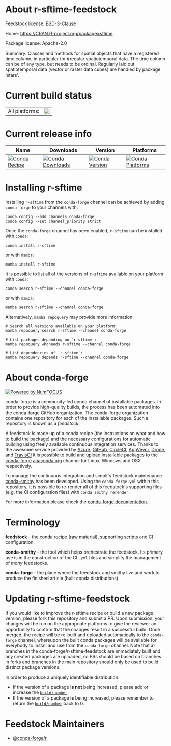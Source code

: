 About r-sftime-feedstock
========================

Feedstock license: [BSD-3-Clause](https://github.com/conda-forge/r-sftime-feedstock/blob/main/LICENSE.txt)

Home: https://CRAN.R-project.org/package=sftime

Package license: Apache-2.0

Summary: Classes and methods for spatial objects that have a registered time column, in particular for irregular spatiotemporal data. The time column can be of any type, but needs to be ordinal. Regularly laid out spatiotemporal data (vector or raster data cubes) are handled by package 'stars'.

Current build status
====================


<table><tr><td>All platforms:</td>
    <td>
      <a href="https://dev.azure.com/conda-forge/feedstock-builds/_build/latest?definitionId=17727&branchName=main">
        <img src="https://dev.azure.com/conda-forge/feedstock-builds/_apis/build/status/r-sftime-feedstock?branchName=main">
      </a>
    </td>
  </tr>
</table>

Current release info
====================

| Name | Downloads | Version | Platforms |
| --- | --- | --- | --- |
| [![Conda Recipe](https://img.shields.io/badge/recipe-r--sftime-green.svg)](https://anaconda.org/conda-forge/r-sftime) | [![Conda Downloads](https://img.shields.io/conda/dn/conda-forge/r-sftime.svg)](https://anaconda.org/conda-forge/r-sftime) | [![Conda Version](https://img.shields.io/conda/vn/conda-forge/r-sftime.svg)](https://anaconda.org/conda-forge/r-sftime) | [![Conda Platforms](https://img.shields.io/conda/pn/conda-forge/r-sftime.svg)](https://anaconda.org/conda-forge/r-sftime) |

Installing r-sftime
===================

Installing `r-sftime` from the `conda-forge` channel can be achieved by adding `conda-forge` to your channels with:

```
conda config --add channels conda-forge
conda config --set channel_priority strict
```

Once the `conda-forge` channel has been enabled, `r-sftime` can be installed with `conda`:

```
conda install r-sftime
```

or with `mamba`:

```
mamba install r-sftime
```

It is possible to list all of the versions of `r-sftime` available on your platform with `conda`:

```
conda search r-sftime --channel conda-forge
```

or with `mamba`:

```
mamba search r-sftime --channel conda-forge
```

Alternatively, `mamba repoquery` may provide more information:

```
# Search all versions available on your platform:
mamba repoquery search r-sftime --channel conda-forge

# List packages depending on `r-sftime`:
mamba repoquery whoneeds r-sftime --channel conda-forge

# List dependencies of `r-sftime`:
mamba repoquery depends r-sftime --channel conda-forge
```


About conda-forge
=================

[![Powered by
NumFOCUS](https://img.shields.io/badge/powered%20by-NumFOCUS-orange.svg?style=flat&colorA=E1523D&colorB=007D8A)](https://numfocus.org)

conda-forge is a community-led conda channel of installable packages.
In order to provide high-quality builds, the process has been automated into the
conda-forge GitHub organization. The conda-forge organization contains one repository
for each of the installable packages. Such a repository is known as a *feedstock*.

A feedstock is made up of a conda recipe (the instructions on what and how to build
the package) and the necessary configurations for automatic building using freely
available continuous integration services. Thanks to the awesome service provided by
[Azure](https://azure.microsoft.com/en-us/services/devops/), [GitHub](https://github.com/),
[CircleCI](https://circleci.com/), [AppVeyor](https://www.appveyor.com/),
[Drone](https://cloud.drone.io/welcome), and [TravisCI](https://travis-ci.com/)
it is possible to build and upload installable packages to the
[conda-forge](https://anaconda.org/conda-forge) [anaconda.org](https://anaconda.org/)
channel for Linux, Windows and OSX respectively.

To manage the continuous integration and simplify feedstock maintenance
[conda-smithy](https://github.com/conda-forge/conda-smithy) has been developed.
Using the ``conda-forge.yml`` within this repository, it is possible to re-render all of
this feedstock's supporting files (e.g. the CI configuration files) with ``conda smithy rerender``.

For more information please check the [conda-forge documentation](https://conda-forge.org/docs/).

Terminology
===========

**feedstock** - the conda recipe (raw material), supporting scripts and CI configuration.

**conda-smithy** - the tool which helps orchestrate the feedstock.
                   Its primary use is in the construction of the CI ``.yml`` files
                   and simplify the management of *many* feedstocks.

**conda-forge** - the place where the feedstock and smithy live and work to
                  produce the finished article (built conda distributions)


Updating r-sftime-feedstock
===========================

If you would like to improve the r-sftime recipe or build a new
package version, please fork this repository and submit a PR. Upon submission,
your changes will be run on the appropriate platforms to give the reviewer an
opportunity to confirm that the changes result in a successful build. Once
merged, the recipe will be re-built and uploaded automatically to the
`conda-forge` channel, whereupon the built conda packages will be available for
everybody to install and use from the `conda-forge` channel.
Note that all branches in the conda-forge/r-sftime-feedstock are
immediately built and any created packages are uploaded, so PRs should be based
on branches in forks and branches in the main repository should only be used to
build distinct package versions.

In order to produce a uniquely identifiable distribution:
 * If the version of a package **is not** being increased, please add or increase
   the [``build/number``](https://docs.conda.io/projects/conda-build/en/latest/resources/define-metadata.html#build-number-and-string).
 * If the version of a package **is** being increased, please remember to return
   the [``build/number``](https://docs.conda.io/projects/conda-build/en/latest/resources/define-metadata.html#build-number-and-string)
   back to 0.

Feedstock Maintainers
=====================

* [@conda-forge/r](https://github.com/orgs/conda-forge/teams/r/)

